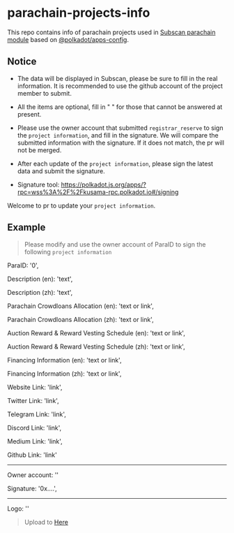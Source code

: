 # parachain-projects-info

This repo contains info of parachain projects used in [Subscan parachain module](https://rococo.subscan.io/auction_board) based on [@polkadot/apps-config](https://github.com/polkadot-js/apps/tree/master/packages/apps-config).

## Notice

- The data will be displayed in Subscan, please be sure to fill in the real information. It is recommended to use the github account of the project member to submit.

- All the items are optional, fill in " " for those that cannot be answered at present.

- Please use the owner account that submitted `registrar_reserve` to sign the `project information`, and fill in the signature. We will compare the submitted information with the signature. If it does not match, the pr will not be merged.

- After each update of the `project information`, please sign the latest data and submit the signature.

- Signature tool: https://polkadot.js.org/apps/?rpc=wss%3A%2F%2Fkusama-rpc.polkadot.io#/signing


Welcome to pr to update your `project information`.

## Example

> Please modify and use the owner account of ParaID to sign the following `project information`

ParaID: '0',

Description (en): 'text',

Description (zh): 'text',

Parachain Crowdloans Allocation (en): 'text or link',

Parachain Crowdloans Allocation (zh): 'text or link',

Auction Reward & Reward Vesting Schedule (en): 'text or link',

Auction Reward & Reward Vesting Schedule (zh): 'text or link',

Financing Information (en): 'text or link',

Financing Information (zh): 'text or link',

Website Link: 'link',

Twitter Link: 'link',

Telegram Link: 'link',

Discord Link: 'link',

Medium Link: 'link',

Github Link: 'link'
       
---------------

 Owner account: ''
 
 Signature: '0x....',
 
---------------

Logo: '' 

> Upload to [Here](https://github.com/itering/parachain-projects-info/tree/main/assets/images)
